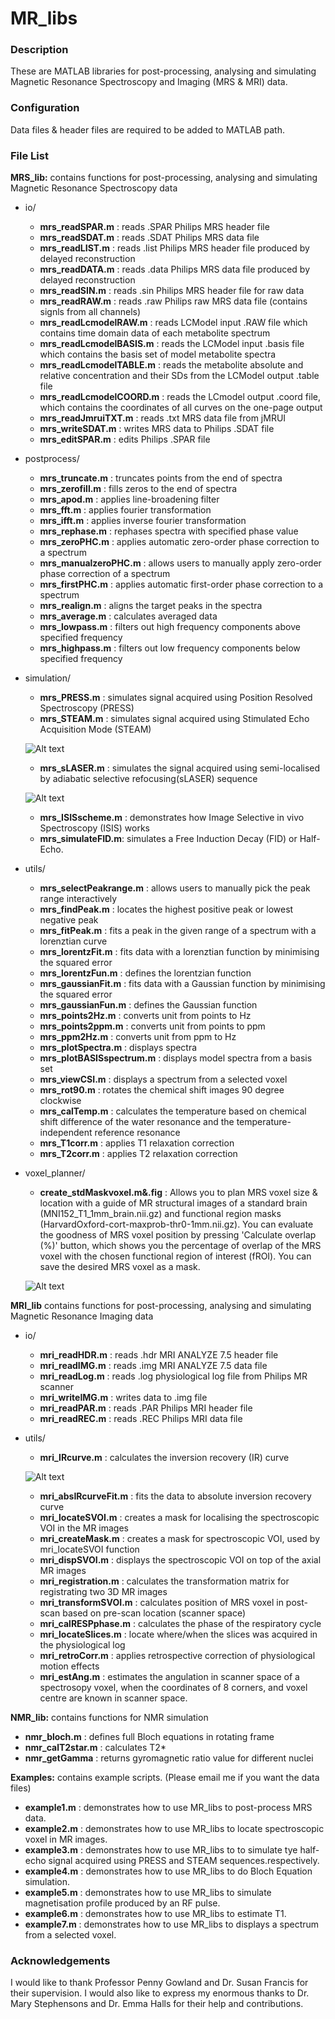 MR_libs
=======
### Description

These are MATLAB libraries for post-processing, analysing and simulating Magnetic Resonance Spectroscopy and Imaging (MRS &amp; MRI) data.

### Configuration

Data files & header files are required to be added to MATLAB path.  

### File List
**MRS_lib:** contains functions for post-processing, analysing and simulating Magnetic Resonance Spectroscopy data
* io/ 
  * **mrs_readSPAR.m**  : reads .SPAR Philips MRS header file
  * **mrs_readSDAT.m**  : reads .SDAT Philips MRS data file
  * **mrs_readLIST.m**  : reads .list Philips MRS header file produced by delayed reconstruction  
  * **mrs_readDATA.m**  : reads .data Philips MRS data file produced by delayed reconstruction
  * **mrs_readSIN.m**   : reads .sin Philips MRS header file for raw data 
  * **mrs_readRAW.m**   : reads .raw Philips raw MRS data file (contains signls from all channels)
  * **mrs_readLcmodelRAW.m** : reads LCModel input .RAW file which contains time domain data of each metabolite spectrum
  * **mrs_readLcmodelBASIS.m**   : reads the LCModel input .basis file which contains the basis set of model metabolite spectra 
  * **mrs_readLcmodelTABLE.m**   : reads the metabolite absolute and relative concentration and their SDs from the LCModel output .table file 
  * **mrs_readLcmodelCOORD.m**   : reads the LCmodel output .coord file, which contains the coordinates of all curves on the one-page output
  * **mrs_readJmruiTXT.m**   : reads .txt MRS data file from jMRUI
  * **mrs_writeSDAT.m** : writes MRS data to Philips .SDAT file
  * **mrs_editSPAR.m**  : edits Philips .SPAR file
* postprocess/
  * **mrs_truncate.m**  : truncates points from the end of spectra
  * **mrs_zerofill.m**  : fills zeros to the end of spectra
  * **mrs_apod.m**      : applies line-broadening filter 
  * **mrs_fft.m**       : applies fourier transformation 
  * **mrs_ifft.m**      : applies inverse fourier transformation 
  * **mrs_rephase.m**   : rephases spectra with specified phase value  
  * **mrs_zeroPHC.m**   : applies automatic zero-order phase correction to a spectrum
  * **mrs_manualzeroPHC.m**   : allows users to manually apply zero-order phase correction of a spectrum
  * **mrs_firstPHC.m**  : applies automatic first-order phase correction to a spectrum
  * **mrs_realign.m**   : aligns the target peaks in the spectra
  * **mrs_average.m**   : calculates averaged data
  * **mrs_lowpass.m**   : filters out high frequency components above specified frequency
  * **mrs_highpass.m**  : filters out low frequency components below specified frequency     
* simulation/  
  * **mrs_PRESS.m**      : simulates signal acquired using Position Resolved Spectroscopy (PRESS)
  * **mrs_STEAM.m**      : simulates signal acquired using Stimulated Echo Acquisition Mode (STEAM) 
  
  ![Alt text](https://raw.github.com/chenkonturek/MR_libs/master/Images/press_steam.jpg)  
  * **mrs_sLASER.m**     : simulates the signal acquired using semi-localised by adiabatic selective refocusing(sLASER) sequence 
  
  ![Alt text](https://raw.github.com/chenkonturek/MR_libs/master/Images/sLASER.PNG)
  * **mrs_ISISscheme.m** : demonstrates how Image Selective in vivo Spectroscopy (ISIS) works
  * **mrs_simulateFID.m**: simulates a Free Induction Decay (FID) or Half-Echo. 
* utils/
  * **mrs_selectPeakrange.m** : allows users to manually pick the peak range interactively
  * **mrs_findPeak.m**        : locates the highest positive peak or lowest negative peak
  * **mrs_fitPeak.m**         : fits a peak in the given range of a spectrum with a lorenztian curve  
  * **mrs_lorentzFit.m**      : fits data with a lorenztian function by minimising the squared error
  * **mrs_lorentzFun.m**      : defines the lorentzian function
  * **mrs_gaussianFit.m**     : fits data with a Gaussian function by minimising the squared error
  * **mrs_gaussianFun.m**     : defines the Gaussian function
  * **mrs_points2Hz.m**       : converts unit from points to Hz
  * **mrs_points2ppm.m**      : converts unit from points to ppm
  * **mrs_ppm2Hz.m**          : converts unit from ppm to Hz
  * **mrs_plotSpectra.m**     : displays spectra 
  * **mrs_plotBASISspectrum.m** : displays model spectra from a basis set 
  * **mrs_viewCSI.m**         : displays a spectrum from a selected voxel      
  * **mrs_rot90.m**           : rotates the chemical shift images 90 degree clockwise
  * **mrs_calTemp.m**         : calculates the temperature based on chemical shift difference of the water resonance and the temperature-independent reference resonance
  * **mrs_T1corr.m**          : applies T1 relaxation correction  
  * **mrs_T2corr.m**          : applies T2 relaxation correction  
* voxel_planner/
  * **create_stdMaskvoxel.m&.fig** :  Allows you to plan MRS voxel size & location with a guide of MR structural images of a standard brain (MNI152_T1_1mm_brain.nii.gz) and functional region masks (HarvardOxford-cort-maxprob-thr0-1mm.nii.gz). You can evaluate the goodness of MRS voxel position by pressing 'Calculate overlap (%)' button, which shows you the percentage of overlap of the MRS voxel with the chosen functional region of interest (fROI). You can save the desired MRS voxel as a mask.    
  
  ![Alt text](https://raw.github.com/chenkonturek/MR_libs/master/Images/MRS_voxel_planner.PNG)
  
**MRI_lib** contains functions for post-processing, analysing and simulating Magnetic Resonance Imaging data
* io/
  * **mri_readHDR.m**  : reads .hdr MRI ANALYZE 7.5 header file 
  * **mri_readIMG.m**  : reads .img MRI ANALYZE 7.5 data file 
  * **mri_readLog.m**  : reads .log physiological log file from Philips MR scanner  
  * **mri_writeIMG.m** : writes data to .img file 
  * **mri_readPAR.m**  : reads .PAR Philips MRI header file
  * **mri_readREC.m**  : reads .REC Philips MRI data file
* utils/
  * **mri_IRcurve.m**        : calculates the inversion recovery (IR) curve

  ![Alt text](https://raw.github.com/chenkonturek/MR_libs/master/Images/IR.png)  

  * **mri_absIRcurveFit.m**  : fits the data to absolute inversion recovery curve 
  * **mri_locateSVOI.m**     : creates a mask for localising the spectroscopic VOI in the MR images
  * **mri_createMask.m**     : creates a mask for spectroscopic VOI, used by mri_locateSVOI function 
  * **mri_dispSVOI.m**       : displays the spectroscopic VOI on top of the axial MR images
  * **mri_registration.m**   : calculates the transformation matrix for registrating two 3D MR images
  * **mri_transformSVOI.m**  : calculates position of MRS voxel in post-scan based on pre-scan location (scanner space) 
  * **mri_calRESPphase.m**   : calculates the phase of the respiratory cycle
  * **mri_locateSlices.m**   : locate where/when the slices was acquired in the physiological log 
  * **mri_retroCorr.m**      : applies retrospective correction of physiological motion effects    
  * **mri_estAng.m**         : estimates the angulation in scanner space of a spectrosopy voxel, when the coordinates of 8 corners, and voxel centre are known in scanner space.    

**NMR_lib:** contains functions for NMR simulation 
  * **nmr_bloch.m** : defines full Bloch equations in rotating frame
  * **nmr_calT2star.m** : calculates T2*
  * **nmr_getGamma** : returns gyromagnetic ratio value for different nuclei

**Examples:** contains example scripts. (Please email me if you want the data files) 
  * **example1.m** : demonstrates how to use MR_libs to post-process MRS data.
  * **example2.m** : demonstrates how to use MR_libs to locate spectroscopic voxel in MR images. 
  * **example3.m** : demonstrates how to use MR_libs to to simulate tye half-echo signal acquired using PRESS and STEAM sequences.respectively.
  * **example4.m** : demonstrates how to use MR_libs to do Bloch Equation simulation. 
  * **example5.m** : demonstrates how to use MR_libs to simulate magnetisation profile produced by an RF pulse.
  * **example6.m** : demonstrates how to use MR_libs to estimate T1.
  * **example7.m** : demonstrates how to use MR_libs to displays a spectrum from a selected voxel.

### Acknowledgements

I would like to thank Professor Penny Gowland and Dr. Susan Francis for their supervision. 
I would also like to express my enormous thanks to Dr. Mary Stephensons and Dr. Emma Halls for their help and contributions.      


